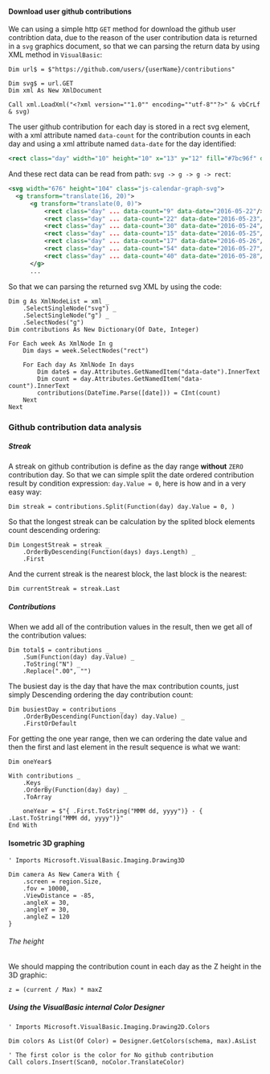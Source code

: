 #### Download user github contributions

We can using a simple http ``GET`` method for download the github user contribtion data, due to the reason of the user contribution data is returned in a ``svg`` graphics document, so that we can parsing the return data by using XML method in ``VisualBasic``:

```vbnet
Dim url$ = $"https://github.com/users/{userName}/contributions"

Dim svg$ = url.GET
Dim xml As New XmlDocument

Call xml.LoadXml("<?xml version=""1.0"" encoding=""utf-8""?>" & vbCrLf & svg)
```

The user github contribution for each day is stored in a rect svg element, with a xml attribute named ``data-count`` for the contribution counts in each day and using a xml attribute named ``data-date`` for the day identified:

```xml
<rect class="day" width="10" height="10" x="13" y="12" fill="#7bc96f" data-count="22" data-date="2016-05-23"/>
```

And these rect data can be read from path: ``svg -> g -> g -> rect``:

```xml
<svg width="676" height="104" class="js-calendar-graph-svg">
  <g transform="translate(16, 20)">
      <g transform="translate(0, 0)">
          <rect class="day" ... data-count="9" data-date="2016-05-22"/>
          <rect class="day" ... data-count="22" data-date="2016-05-23"/>
          <rect class="day" ... data-count="30" data-date="2016-05-24"/>
          <rect class="day" ... data-count="15" data-date="2016-05-25"/>
          <rect class="day" ... data-count="17" data-date="2016-05-26"/>
          <rect class="day" ... data-count="54" data-date="2016-05-27"/>
          <rect class="day" ... data-count="40" data-date="2016-05-28"/>
      </g>
      ...
```

So that we can parsing the returned svg XML by using the code:

```vbnet
Dim g As XmlNodeList = xml _
    .SelectSingleNode("svg") _
    .SelectSingleNode("g") _
    .SelectNodes("g")
Dim contributions As New Dictionary(Of Date, Integer)

For Each week As XmlNode In g
    Dim days = week.SelectNodes("rect")

    For Each day As XmlNode In days
        Dim date$ = day.Attributes.GetNamedItem("data-date").InnerText
        Dim count = day.Attributes.GetNamedItem("data-count").InnerText
        contributions(DateTime.Parse([date])) = CInt(count)
    Next
Next
```


### Github contribution data analysis

##### Streak

A streak on github contribution is define as the day range **without** ``ZERO`` contribution day. So that we can simple split the date ordered contribution result by condition expression: ``day.Value = 0``, here is how and in a very easy way:

```vbnet
Dim streak = contributions.Split(Function(day) day.Value = 0, )
```

So that the longest streak can be calculation by the splited block elements count descending ordering:

```vbnet
Dim LongestStreak = streak _
    .OrderByDescending(Function(days) days.Length) _
    .First
```

And the current streak is the nearest block, the last block is the nearest:

```vbnet
Dim currentStreak = streak.Last
```

##### Contributions

When we add all of the contribution values in the result, then we get all of the contribution values:

```vbnet
Dim total$ = contributions _
    .Sum(Function(day) day.Value) _
    .ToString("N") _
    .Replace(".00", "")
```

The busiest day is the day that have the max contribution counts, just simply Descending ordering the day contribution count:

```vbnet
Dim busiestDay = contributions _
    .OrderByDescending(Function(day) day.Value) _
    .FirstOrDefault
```

For getting the one year range, then we can ordering the date value and then the first and last element in the result sequence is what we want:

```vbnet
Dim oneYear$

With contributions _
    .Keys _
    .OrderBy(Function(day) day) _
    .ToArray

    oneYear = $"{ .First.ToString("MMM dd, yyyy")} - { .Last.ToString("MMM dd, yyyy")}"
End With
```


#### Isometric 3D graphing

```vbnet
' Imports Microsoft.VisualBasic.Imaging.Drawing3D

Dim camera As New Camera With {
    .screen = region.Size,
    .fov = 10000,
    .ViewDistance = -85,
    .angleX = 30,
    .angleY = 30,
    .angleZ = 120
}
```

###### The height

We should mapping the contribution count in each day as the Z height in the 3D graphic:

```
z = (current / Max) * maxZ
```

##### Using the VisualBasic internal Color Designer

```vbnet
' Imports Microsoft.VisualBasic.Imaging.Drawing2D.Colors

Dim colors As List(Of Color) = Designer.GetColors(schema, max).AsList

' The first color is the color for No github contribution
Call colors.Insert(Scan0, noColor.TranslateColor)
```